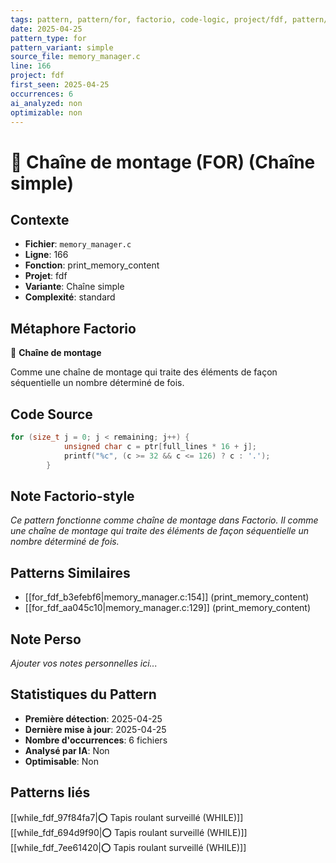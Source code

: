 ```yaml
---
tags: pattern, pattern/for, factorio, code-logic, project/fdf, pattern/variant/simple
date: 2025-04-25
pattern_type: for
pattern_variant: simple
source_file: memory_manager.c
line: 166
project: fdf
first_seen: 2025-04-25
occurrences: 6
ai_analyzed: non
optimizable: non
---
```


# 🔄 Chaîne de montage (FOR) (Chaîne simple)

## Contexte
- **Fichier**: `memory_manager.c`
- **Ligne**: 166
- **Fonction**: print_memory_content
- **Projet**: fdf
- **Variante**: Chaîne simple
- **Complexité**: standard

## Métaphore Factorio
🔄 **Chaîne de montage**

Comme une chaîne de montage qui traite des éléments de façon séquentielle un nombre déterminé de fois.

## Code Source
```c
for (size_t j = 0; j < remaining; j++) {
            unsigned char c = ptr[full_lines * 16 + j];
            printf("%c", (c >= 32 && c <= 126) ? c : '.');
        }
```

## Note Factorio-style
*Ce pattern fonctionne comme chaîne de montage dans Factorio. Il comme une chaîne de montage qui traite des éléments de façon séquentielle un nombre déterminé de fois.*

## Patterns Similaires
- [[for_fdf_b3efebf6|memory_manager.c:154]] (print_memory_content)
- [[for_fdf_aa045c10|memory_manager.c:129]] (print_memory_content)

## Note Perso
*Ajouter vos notes personnelles ici...*

## Statistiques du Pattern
- **Première détection**: 2025-04-25
- **Dernière mise à jour**: 2025-04-25
- **Nombre d'occurrences**: 6 fichiers
- **Analysé par IA**: Non
- **Optimisable**: Non

## Patterns liés
[[while_fdf_97f84fa7|⭕ Tapis roulant surveillé (WHILE)]]
[[while_fdf_694d9f90|⭕ Tapis roulant surveillé (WHILE)]]
[[while_fdf_7ee61420|⭕ Tapis roulant surveillé (WHILE)]]

